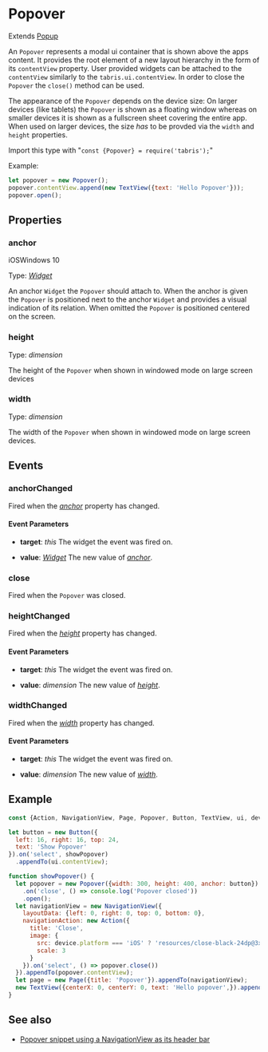 ---
---
# Popover

Extends [Popup](Popup.md)

An `Popover` represents a modal ui container that is shown above the apps content. It provides the root element of a new layout hierarchy in the form of its `contentView` property. User provided widgets can be attached to the `contentView` similarly to the `tabris.ui.contentView`. In order to close the `Popover` the `close()` method can be used.

The appearance of the `Popover` depends on the device size: On larger devices (like tablets) the `Popover` is shown as a floating window whereas on smaller devices it is shown as a fullscreen sheet covering the entire app. When used on larger devices, the size _has_ to be provded via the `width` and `height` properties.

Import this type with "`const {Popover} = require('tabris');`"

Example:

```js
let popover = new Popover();
popover.contentView.append(new TextView({text: 'Hello Popover'}));
popover.open();
```

## Properties

### anchor
<p class="platforms"><span class="ios-tag" title="supported on iOS">iOS</span><span class="windows-tag" title="supported on Windows 10">Windows 10</span></p>

Type: *[Widget](Widget.md)*

An anchor `Widget` the `Popover` should attach to. When the anchor is given the `Popover` is positioned next to the anchor `Widget` and provides a visual indication of its relation. When omitted the `Popover` is positioned centered on the screen.

### height


Type: *dimension*

The height of the `Popover` when shown in windowed mode on large screen devices

### width


Type: *dimension*

The width of the `Popover` when shown in windowed mode on large screen devices.


## Events

### anchorChanged

Fired when the [*anchor*](#anchor) property has changed.

#### Event Parameters 
- **target**: *this*
    The widget the event was fired on.

- **value**: *[Widget](Widget.md)*
    The new value of [*anchor*](#anchor).


### close

Fired when the `Popover` was closed.
### heightChanged

Fired when the [*height*](#height) property has changed.

#### Event Parameters 
- **target**: *this*
    The widget the event was fired on.

- **value**: *dimension*
    The new value of [*height*](#height).


### widthChanged

Fired when the [*width*](#width) property has changed.

#### Event Parameters 
- **target**: *this*
    The widget the event was fired on.

- **value**: *dimension*
    The new value of [*width*](#width).





## Example
```js
const {Action, NavigationView, Page, Popover, Button, TextView, ui, device} = require('tabris');

let button = new Button({
  left: 16, right: 16, top: 24,
  text: 'Show Popover'
}).on('select', showPopover)
  .appendTo(ui.contentView);

function showPopover() {
  let popover = new Popover({width: 300, height: 400, anchor: button})
    .on('close', () => console.log('Popover closed'))
    .open();
  let navigationView = new NavigationView({
    layoutData: {left: 0, right: 0, top: 0, bottom: 0},
    navigationAction: new Action({
      title: 'Close',
      image: {
        src: device.platform === 'iOS' ? 'resources/close-black-24dp@3x.png' : 'resources/close-white-24dp@3x.png',
        scale: 3
      }
    }).on('select', () => popover.close())
  }).appendTo(popover.contentView);
  let page = new Page({title: 'Popover'}).appendTo(navigationView);
  new TextView({centerX: 0, centerY: 0, text: 'Hello popover',}).appendTo(page);
}
```
## See also

- [Popover snippet using a NavigationView as its header bar](https://github.com/eclipsesource/tabris-js/tree/v2.5.0/snippets/popover.js)
